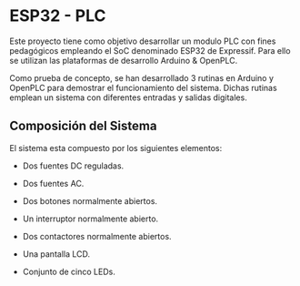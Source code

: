 # ESP32 - PLC

Este proyecto tiene como objetivo desarrollar un modulo PLC con fines pedagógicos empleando 
el SoC denominado ESP32 de Expressif. Para ello se utilizan las plataformas de desarrollo 
Arduino & OpenPLC.

Como prueba de concepto, se han desarrollado 3 rutinas en Arduino y OpenPLC para demostrar 
el funcionamiento del sistema. Dichas rutinas emplean un sistema con diferentes entradas 
y salidas digitales.

## Composición del Sistema

El sistema esta compuesto por los siguientes elementos:

+ Dos fuentes DC reguladas.

+ Dos fuentes AC.

+ Dos botones normalmente abiertos.

+ Un interruptor normalmente abierto.

+ Dos contactores normalmente abiertos.

+ Una pantalla LCD.

+ Conjunto de cinco LEDs.
